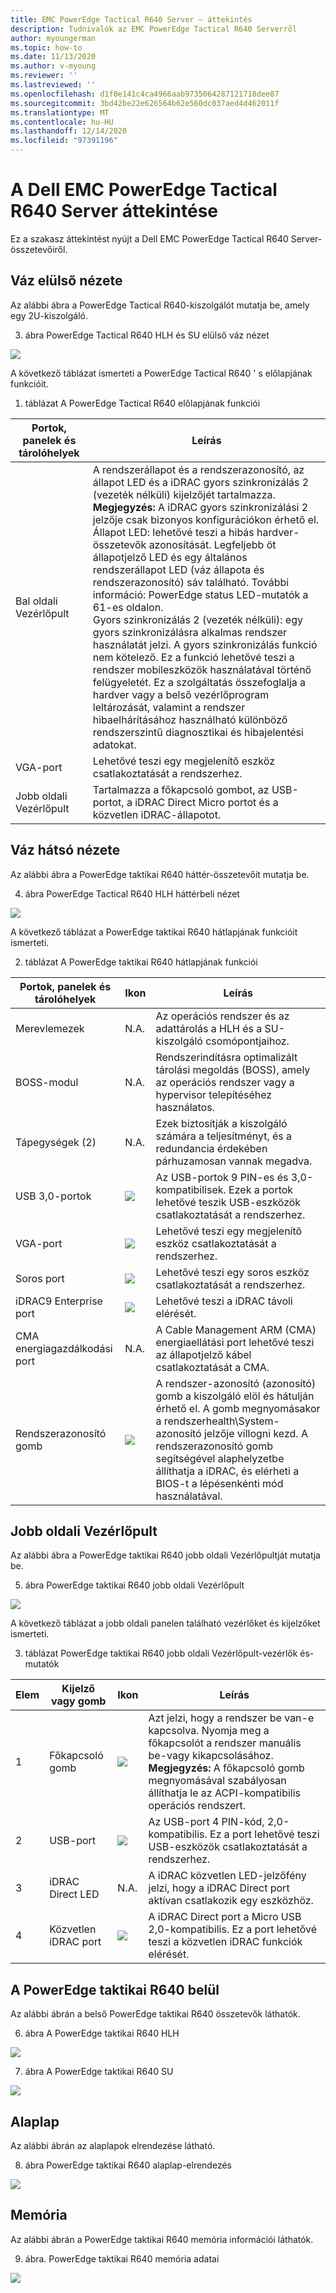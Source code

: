 ```yaml
---
title: EMC PowerEdge Tactical R640 Server – áttekintés
description: Tudnivalók az EMC PowerEdge Tactical R640 Serverről
author: myoungerman
ms.topic: how-to
ms.date: 11/13/2020
ms.author: v-myoung
ms.reviewer: ''
ms.lastreviewed: ''
ms.openlocfilehash: d1f0e141c4ca4966aab9735064287121718dee87
ms.sourcegitcommit: 3bd42be22e626564b62e560dc037aed4d462011f
ms.translationtype: MT
ms.contentlocale: hu-HU
ms.lasthandoff: 12/14/2020
ms.locfileid: "97391196"
---
```

# <a name="dell-emc-poweredge-tactical-r640-server-overview"></a>A Dell EMC PowerEdge Tactical R640 Server áttekintése

Ez a szakasz áttekintést nyújt a Dell EMC PowerEdge Tactical R640 Server-összetevőiről.

## <a name="chassis-front-view"></a>Váz elülső nézete

Az alábbi ábra a PowerEdge Tactical R640-kiszolgálót mutatja be, amely egy 2U-kiszolgáló.

3. ábra PowerEdge Tactical R640 HLH és SU elülső váz nézet

![](media/image-60.png)

A következő táblázat ismerteti a PowerEdge Tactical R640 \' s előlapjának funkcióit.

1. táblázat A PowerEdge Tactical R640 előlapjának funkciói

| Portok, panelek és tárolóhelyek  | Leírás                                                                                                                                                                                                                                                                                                                                                                                                                                                                                                                                                                                                                                                                                                                                                                                        |
|---------------------------|----------------------------------------------------------------------------------------------------------------------------------------------------------------------------------------------------------------------------------------------------------------------------------------------------------------------------------------------------------------------------------------------------------------------------------------------------------------------------------------------------------------------------------------------------------------------------------------------------------------------------------------------------------------------------------------------------------------------------------------------------------------------------------------------------|
| Bal oldali Vezérlőpult        | A rendszerállapot és a rendszerazonosító, az állapot LED és a iDRAC gyors szinkronizálás 2 (vezeték nélküli) kijelzőjét tartalmazza. <br>**Megjegyzés:** A iDRAC gyors szinkronizálási 2 jelzője csak bizonyos konfigurációkon érhető el. <br>Állapot LED: lehetővé teszi a hibás hardver-összetevők azonosítását. Legfeljebb öt állapotjelző LED és egy általános rendszerállapot LED (váz állapota és rendszerazonosító) sáv található. További információ: PowerEdge status LED-mutatók a 61-es oldalon. <br>Gyors szinkronizálás 2 (vezeték nélküli): egy gyors szinkronizálásra alkalmas rendszer használatát jelzi. A gyors szinkronizálás funkció nem kötelező. Ez a funkció lehetővé teszi a rendszer mobileszközök használatával történő felügyeletét. Ez a szolgáltatás összefoglalja a hardver vagy a belső vezérlőprogram leltározását, valamint a rendszer hibaelhárításához használható különböző rendszerszintű diagnosztikai és hibajelentési adatokat.  |
| VGA-port                  | Lehetővé teszi egy megjelenítõ eszköz csatlakoztatását a rendszerhez.                                                                                                                                                                                                                                                                                                                                                                                                                                                                                                                                                                                                                                                                                                                                             |
| Jobb oldali Vezérlőpult       | Tartalmazza a főkapcsoló gombot, az USB-portot, a iDRAC Direct Micro portot és a közvetlen iDRAC-állapotot.                                                                                                                                                                                                                                                                                                                                                                                                                                                                                                                                                                                                                                                                                                     |

## <a name="chassis-back-view"></a>Váz hátsó nézete

Az alábbi ábra a PowerEdge taktikai R640 háttér-összetevőit mutatja be.

4. ábra PowerEdge Tactical R640 HLH háttérbeli nézet

![](media/image-61.png)

A következő táblázat a PowerEdge taktikai R640 hátlapjának funkcióit ismerteti.

2. táblázat A PowerEdge taktikai R640 hátlapjának funkciói

| Portok, panelek és tárolóhelyek       | Ikon                      | Leírás                                                                                                                                                                                                                                                                 |
|-------------------------------|---------------------------|-----------------------------------------------------------------------------------------------------------------------------------------------------------------------------------------------------------------------------------------------------------------------------|
| Merevlemezek                   | N.A.                       | Az operációs rendszer és az adattárolás a HLH és a SU-kiszolgáló csomópontjaihoz.                                                                                                                                                                                                                        |
| BOSS-modul                   | N.A.                       | Rendszerindításra optimalizált tárolási megoldás (BOSS), amely az operációs rendszer vagy a hypervisor telepítéséhez használatos.                                                                                                                                                                                 |
| Tápegységek (2)        | N.A.                       | Ezek biztosítják a kiszolgáló számára a teljesítményt, és a redundancia érdekében párhuzamosan vannak megadva.                                                                                                                                                                                                 |
| USB 3,0-portok                 |  ![](media/image-62.png)   | Az USB-portok 9 PIN-es és 3,0-kompatibilisek. Ezek a portok lehetővé teszik USB-eszközök csatlakoztatását a rendszerhez.                                                                                                                                                                     |
| VGA-port                      |   ![](media/image-63.png)  | Lehetővé teszi egy megjelenítõ eszköz csatlakoztatását a rendszerhez.                                                                                                                                                                                                                      |
| Soros port                   |   ![](media/image-64.png)  | Lehetővé teszi egy soros eszköz csatlakoztatását a rendszerhez.                                                                                                                                                                                                                       |
| iDRAC9 Enterprise port        |   ![](media/image-65.png)  | Lehetővé teszi a iDRAC távoli elérését.                                                                                                                                                                                                                                       |
| CMA energiagazdálkodási port                | N.A.                       | A Cable Management ARM (CMA) energiaellátási port lehetővé teszi az állapotjelző kábel csatlakoztatását a CMA.                                                                                                                                                                     |
| Rendszerazonosító gomb  |   ![](media/image-66.png) | A rendszer-azonosító (azonosító) gomb a kiszolgáló elöl és hátulján érhető el. A gomb megnyomásakor a rendszerhealth\System-azonosító jelzője villogni kezd. A rendszerazonosító gomb segítségével alaphelyzetbe állíthatja a iDRAC, és elérheti a BIOS-t a lépésenkénti mód használatával.  |

## <a name="right-control-panel"></a>Jobb oldali Vezérlőpult

Az alábbi ábra a PowerEdge taktikai R640 jobb oldali Vezérlőpultját mutatja be.

5. ábra PowerEdge taktikai R640 jobb oldali Vezérlőpult

![](media/image-67.png)

A következő táblázat a jobb oldali panelen található vezérlőket és kijelzőket ismerteti.

3. táblázat PowerEdge taktikai R640 jobb oldali Vezérlőpult-vezérlők és-mutatók

| Elem  | Kijelző vagy gomb  | Ikon                      | Leírás                                                                                                                                                                                               |
|-------|----------------------|---------------------------|-----------------------------------------------------------------------------------------------------------------------------------------------------------------------------------------------------------|
| 1     | Főkapcsoló gomb         |   ![](media/image-68.png)  | Azt jelzi, hogy a rendszer be van-e kapcsolva. Nyomja meg a főkapcsolót a rendszer manuális be-vagy kikapcsolásához.  **Megjegyzés:** A főkapcsoló gomb megnyomásával szabályosan állíthatja le az ACPI-kompatibilis operációs rendszert.  |
| 2     | USB-port             | ![](media/image-70.png)    | Az USB-port 4 PIN-kód, 2,0-kompatibilis. Ez a port lehetővé teszi USB-eszközök csatlakoztatását a rendszerhez.                                                                                                         |
| 3     | iDRAC Direct LED     | N.A.                       | A iDRAC közvetlen LED-jelzőfény jelzi, hogy a iDRAC Direct port aktívan csatlakozik egy eszközhöz.                                                                                        |
| 4     | Közvetlen iDRAC port    |   ![](media/image-65.png) | A iDRAC Direct port a Micro USB 2,0-kompatibilis. Ez a port lehetővé teszi a közvetlen iDRAC funkciók elérését.                                                                                              |

## <a name="inside-the-poweredge-tactical-r640"></a>A PowerEdge taktikai R640 belül

Az alábbi ábrán a belső PowerEdge taktikai R640 összetevők láthatók.

6. ábra A PowerEdge taktikai R640 HLH

![](media/image-71.png)

7. ábra A PowerEdge taktikai R640 SU

![](media/image-72.png)

## <a name="motherboard"></a>Alaplap

Az alábbi ábrán az alaplapok elrendezése látható.

8. ábra PowerEdge taktikai R640 alaplap-elrendezés

![](media/image-73.png)

## <a name="memory"></a>Memória

Az alábbi ábrán a PowerEdge taktikai R640 memória információi láthatók.

9. ábra. PowerEdge taktikai R640 memória adatai

![](media/image-74.png)
